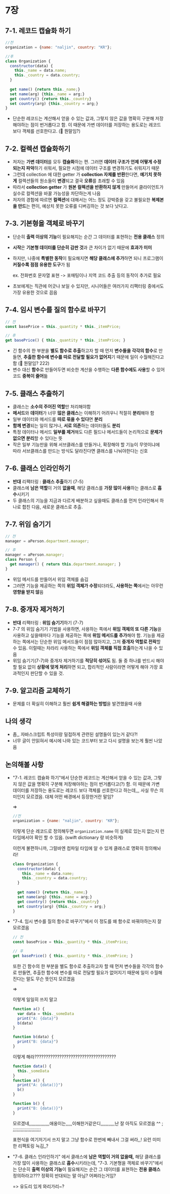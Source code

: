 # 7장

## 7-1. 레코드 캡슐화 하기

```javascript
//전
organization = {name: "naljin", country: "KR"};

//후
class Organization {
  constructor(data) {
    this._name = data.name;
    this._country = data.country;
  }
    
  get name() {return this._name;}
  set name(arg) {this._name = arg;}
  get country() {return this._country}
  set country(arg) {this._country = arg;}
}
```

- 단순한 레코드는 계산해서 얻을 수 있는 값과, 그렇지 않은 값을 명확히 구분해 저장해야하는 점이 번거롭다고 함. 이 때문에 가변 데이터를 저장하는 용도로는 레코드 보다 객체를 선호한다고. (🤔 뭔말임?)

## 7-2. 컬렉션 캡슐화하기

- 저자는 **가변 데이터**를 모두 **캡슐화**하는 편. 그러면 **데이터 구조가 언제 어떻게 수정되는지 파악**하기 쉬워서, 필요한 시점에 데이터 구조를 변경하기도 쉬워지기 때문
- 그런데 collection 에 대한 getter 가 **collection 자체를 반환**한다면, **예기치 못하게** 컬렉션들의 원소들이 **변경**되고 결국 **오류**를 초래할 수 있음
- 따라서 **collection getter** 가 **원본 컬렉션을 반환하지 않게** 만들어서 클라이언트가 실수로 컬렉션을 바꿀 가능성을 차단하는게 나음
- 저자의 경험에 따르면 **컬렉션**에 대해서는 어느 정도 강박증을 갖고 불필요한 **복제본을 만드**는 편이, 예상치 못한 오류를 디버깅하는 것 보다 낫다고.

## 7-3. 기본형을 객체로 바꾸기

- 단순히 **출력 이상의 기능**이 필요해지는 순간 그 데이터를 표현하는 **전용 클래스** 정의

- **시작**은 **기본형 데이터를 단순히 감싼 것**과 큰 차이가 없기 때문에 **효과가 미미**

- 하지만, 나중에 **특별한 동작**이 필요해지면 **해당 클래스에 추가**하면 되니 프로그램이 **커질수록 점점 유용한 도구**가 됨 

  ex. 전화번호 문자열 표현 -> 포매팅이나 지역 코드 추출 등의 동작이 추가로 필요

- 초보에게는 직관에 어긋나 보일 수 있지만, 시니어들은 여러가지 리팩터링 중에서도 가장 유용한 것으로 꼽음

## 7-4. 임시 변수를 질의 함수로 바꾸기

```javascript
// 전
const basePrice = this._quantity * this._itemPrice;

// 후
get basePrice() { this._quantity * this._itemPrice; }
```

- 긴 함수의 한 부분을 **별도 함수로 추출**하고자 할 때 먼저 **변수들을 각각의 함수**로 만들면, **추출한 함수에 변수를 따로 전달할 필요가 없어지**기 때문에 일이 수월해진다고 함 (🤔 뭔말임? 222)
- 변수 대신 **함수**로 만들어두면 비슷한 계산을 수행하는 **다른 함수에도 사용**할 수 있어 코드 **중복이 줄어**듦

## 7-5. 클래스 추출하기

- 클래스는 **소수의 주어진 역할**만 처리해야함
- **메서드**와 **데이터**가 너무 **많은 클래스**는 이해하기 어려우니 적절히 **분리**해야 함
- 일부 데이터와 메서드를 **따로 묶을 수 있다**면 **분리**
- **함께 변경**되는 일이 많거나, **서로 의존**하는 데이터들도 **분리**
- 특정 데이터나 메서드 **일부를 제거**해도 다른 필드나 메서드들이 논리적으로 **문제가 없으면 분리**할 수 있다는 뜻
- 작은 일부 기능만을 위해 서브클래스를 만들거나, 확장해야 할 기능이 무엇이냐에 따라 서브클래스를 만드는 방식도 달라진다면 클래스를 나눠야한다는 신호

## 7-6. 클래스 인라인하기

- **반대** 리팩터링 : **클래스 추출**하기 (7-5)
- 클래스에 **남은 역할**이 거의 **없을때**, 해당 클래스를 **가장 많이 사용**하는 클래스로 **흡수**시키기
- 두 클래스의 기능을 지금과 다르게 배분하고 싶을때도 클래스를 먼저 인라인해서 하나로 합친 다음, 새로운 클래스로 추출.

## 7-7. 위임 숨기기

```javascript
// 전
manager = aPerson.department.manager;

// 후
manager = aPerson.manager;
class Person {
  get manager() { return this.department.manager; }
}
```

- 위임 메서드를 만들어서 위임 객체를 숨김
- 그러면 기능을 제공하는 쪽의 **위임 객체가 수정**되더라도, **사용하는 쪽**에서는 아무런 **영향을 받지 않**음

## 7-8. 중개자 제거하기

- **반대** 리팩터링 : **위임 숨기기**하기 (7-7)
- 7-7 의 위임 숨기기 기법을 사용하면, 사용하는 쪽에서 **위임 객체의 또 다른 기능**을 사용하고 싶을때마다 기능을 제공하는 쪽에 **위임 메서드를 추가**해야 함. 기능을 제공하는 쪽에서는 단순한 위임 메서드들이 점점 많아지고, 그저 **중개자 역할로 전락**할 수 있음. 이럴때는 차라리 사용하는 쪽에서 **위임 객체를 직접 호출**하는게 나을 수 있음
- 위임 숨기기(7-7)와 중개자 제거하기를 **적당히 섞어도** 됨. 둘 중 하나를 반드시 해야할 필요 없이 **상황에 맞게 처리**하면 되고, 합리적인 사람이라면 어떻게 해야 가장 효과적인지 판단할 수 있을 것.

## 7-9. 알고리즘 교체하기

- 문제를 더 확실히 이해하고 훨씬 **쉽게 해결하는 방법**을 발견했을때 사용

## 나의 생각

- 좀,, 자바스크립트 특성이랑 밀접하게 관련된 설명들이 있는거 같다?!
- 너무 글이 안읽혀서 예시에 나와 있는 코드부터 보고 다시 설명을 보는게 훨씬 나았음

## 논의해볼 사항

- "7-1. 레코드 캡슐화 하기"에서 단순한 레코드는 계산해서 얻을 수 있는 값과, 그렇지 않은 값을 명확히 구분해 저장해야하는 점이 번거롭다고(?) 함. 이 때문에 가변 데이터를 저장하는 용도로는 레코드 보다 객체를 선호한다고 하는데,,, 사실 무슨 의미인지 모르겠음. 대체 어떤 배경에서 등장한거란 말임?

  => 

  ```javascript
  //전
  organization = {name: "naljin", country: "KR"};
  ```

  이렇게 단순 레코드로 정의해두면 `organization.name` 이 실제로 있는지 없는지 런타임에서야 확인 할 수 있음. (swift dictionary 랑 비슷하게)

  이런게 불편하니까, 그럴바엔 컴파일 타임에 알 수 있게 클래스로 명확히 정의해놔라!

  ```javascript
  class Organization {
    constructor(data) {
      this._name = data.name;
      this._country = data.country;
    }
      
    get name() {return this._name;}
    set name(arg) {this._name = arg;}
    get country() {return this._country}
    set country(arg) {this._country = arg;}
  }
  ```

- "7-4. 임시 변수를 질의 함수로 바꾸기"에서 이 정도를 왜 함수로 바꿔야하는지 잘 모르겠음

  ```javascript
  // 전
  const basePrice = this._quantity * this._itemPrice;
  
  // 후
  get basePrice() { this._quantity * this._itemPrice; }
  ```

  또한 긴 함수의 한 부분을 별도 함수로 추출하고자 할 때 먼저 변수들을 각각의 함수로 만들면, 추출한 함수에 변수를 따로 전달할 필요가 없어지기 때문에 일이 수월해진다는 말도 무슨 뜻인지 모르겠음

  => 

  이렇게 일일히 쓰지 말고

  ```javascript
  function a() {
    var data = this._someData
    print("A: {data}")
    b(data)
  }
  
  function b(data) {
    print("B: {data}")
  }
  ```

  이렇게 해라????????????????????????????????????

  ```javascript
  function data() {
    this._someData
  }
  function a() {
    print("A: {data()}")
    b()
  }
  
  function b() {
    print("B: {data()}")
  }
  ```

  모르겠네,,,,,,,,,,,,,,,,애옹이는,,,,,이해한거같은디,,,,,,,,,,,난 잘 아직도 모르겠음 ^^ ; ;;;;;;;;;;;;;;;;;;;;; 

  표현식을 여기저기서 쓰지 말고 그냥 함수로 한번에 빼내서 그걸 써라,,! 요런 미미한 리팩토링 늑김,,?

- "7-6. 클래스 인라인하기" 에서 클래스에 **남은 역할이 거의 없을때,** 해당 클래스를 가장 많이 사용하는 클래스로 **흡수**시키라는데, "7-3. 기본형을 객체로 바꾸기"에서는 단순히 **출력 이상의 기능**이 필요해지는 순간 그 데이터를 표현하는 **전용 클래스** 정의하라고??? 정확히 반대되는 말 아님? 어쩌라는거임?

  => 유도리 있게 와리가리~?
  
